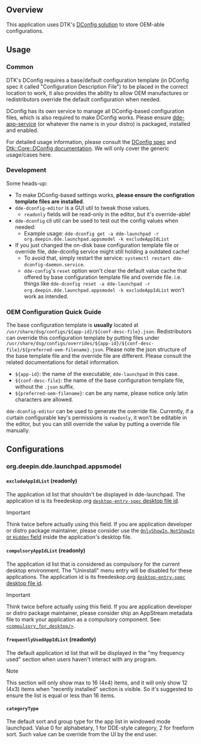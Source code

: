 ## Overview

This application uses DTK's [DConfig solution](https://github.com/linuxdeepin/deepin-specifications/blob/55f6d0d2bc8cfd4a9611057e2af1033813842201/unstable/%E9%85%8D%E7%BD%AE%E6%96%87%E4%BB%B6%E8%A7%84%E8%8C%83.md) to store OEM-able configurations.

## Usage

### Common

DTK's DConfig requires a base/default configuration template (in DConfig spec it called "Configuration Description File") to be placed in the correct location to work, it also provides the ability to allow OEM manufactures or redistributors override the default configuration when needed.

DConfig has its own service to manage all DConfig-based configuration files, which is also required to make DConfig works. Please ensure [dde-app-service](https://github.com/linuxdeepin/dde-app-services) (or whatever the name is in your distro) is packaged, installed and enabled.

For detailed usage information, please consult the [DConfig spec](https://github.com/linuxdeepin/deepin-specifications/blob/55f6d0d2bc8cfd4a9611057e2af1033813842201/unstable/%E9%85%8D%E7%BD%AE%E6%96%87%E4%BB%B6%E8%A7%84%E8%8C%83.md) and [Dtk::Core::DConfig documentation](https://linuxdeepin.github.io/dtkcore/classDtk_1_1Core_1_1DConfig.html). We will only cover the generic usage/cases here.

### Development

Some heads-up:

- To make DConfig-based settings works, **please ensure the configration template files are installed**.
- `dde-dconfig-editor` is a GUI util to tweak those values.
  - `readonly` fields will be read-only in the editor, but it's override-able!
- `dde-dconfig` cli util can be used to test out the config values when needed:
  - Example usage: `dde-dconfig get -a dde-launchpad -r org.deepin.dde.launchpad.appsmodel -k excludeAppIdList`
- If you just changed the on-disk base configuration template file or override file, dde-dconfig service might still holding a outdated cache!
  - To avoid that, simply restart the service: `systemctl restart dde-dconfig-daemon.service`.
  - `dde-config`'s `reset` option won't clear the default value cache that offered by base configuration template file and override file. i.e. things like `dde-dconfig reset -a dde-launchpad -r org.deepin.dde.launchpad.appsmodel -k excludeAppIdList` won't work as intended.

### OEM Configuration Quick Guide

The base configuration template is **usually** located at `/usr/share/dsg/configs/${app-id}/${conf-desc-file}.json`. Redistributors can override this configuration template by putting files under `/usr/share/dsg/configs/overrides/${app-id}/${conf-desc-file}/${preferred-oem-filename}.json`. Please note the json structure of the base template file and the override file are different. Please consult the related documentations for detail information.

- `${app-id}`: the name of the executable, `dde-launchpad` in this case.
- `${conf-desc-file}`: the name of the base configuration template file, without the `.json` suffix.
- `${preferred-oem-filename}`: can be any name, please notice only latin characters are allowed.

`dde-dconfig-editor` can be used to generate the override file. Currently, if a curtain configurable key's permissions is `readonly`, it won't be editable in the editor, but you can still override the value by putting a override file manually.

## Configurations

### org.deepin.dde.launchpad.appsmodel

#### `excludeAppIdList` (readonly)

The application id list that shouldn't be displayed in dde-launchpad. The application id is its freedeskop.org [`desktop-entry-spec` desktop file id](https://specifications.freedesktop.org/desktop-entry-spec/latest/ar01s02.html#desktop-file-id).

> [!IMPORTANT]
> Think twice before actually using this field. If you are application developer or distro package maintainer, please consider use the [`OnlyShowIn`, `NotShowIn` or `Hidden` field](https://specifications.freedesktop.org/desktop-entry-spec/latest/ar01s06.html) inside the application's desktop file.

#### `compulsoryAppIdList` (readonly)

The application id list that is considered as compulsory for the current desktop environment. The "Uninstall" menu entry will be disabled for these applications. The application id is its freedeskop.org [`desktop-entry-spec` desktop file id](https://specifications.freedesktop.org/desktop-entry-spec/latest/ar01s02.html#desktop-file-id).

> [!IMPORTANT]
> Think twice before actually using this field. If you are application developer or distro package maintainer, please consider ship an AppStream metadata file to mark your application as a compulsory component. See: [`<compulsory_for_desktop/>`](https://www.freedesktop.org/software/appstream/docs/chap-Metadata.html#tag-compulsory_for_desktop).

#### `frequentlyUsedAppIdList` (readonly)

The default application id list that will be displayed in the "my frequency used" section when users haven't interact with any program.

> [!NOTE]
> This section will only show max to 16 (4x4) items, and it will only show 12 (4x3) items when "recently installed" section is visible. So it's suggested to ensure the list is equal or less than 16 items.

#### `categoryType`

The default sort and group type for the app list in windowed mode launchpad. Value 0 for alphabetary, 1 for DDE-style category, 2 for freeform sort. Such value can be override from the UI by the end user.
